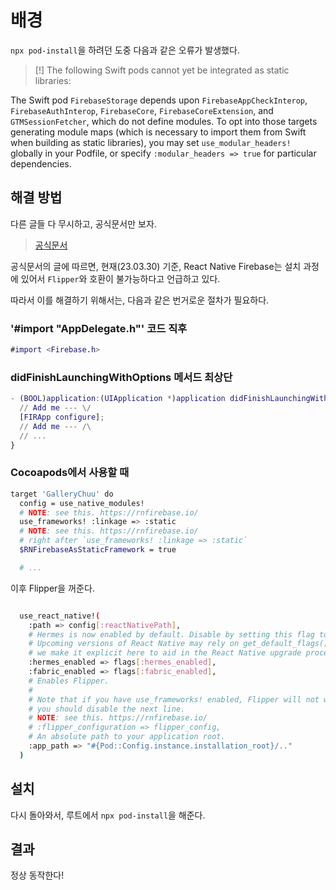 # 배경

`npx pod-install`을 하려던 도중 다음과 같은 오류가 발생했다.

> [!] The following Swift pods cannot yet be integrated as static libraries:

The Swift pod `FirebaseStorage` depends upon `FirebaseAppCheckInterop`, `FirebaseAuthInterop`, `FirebaseCore`, `FirebaseCoreExtension`, and `GTMSessionFetcher`, which do not define modules. To opt into those targets generating module maps (which is necessary to import them from Swift when building as static libraries), you may set `use_modular_headers!` globally in your Podfile, or specify `:modular_headers => true` for particular dependencies.

## 해결 방법

다른 글들 다 무시하고, 공식문서만 보자.

> [공식문서](https://rnfirebase.io/)

공식문서의 글에 따르면, 현재(23.03.30) 기준, React Native Firebase는 설치 과정에 있어서 `Flipper`와 호환이 불가능하다고 언급하고 있다.

따라서 이를 해결하기 위해서는, 다음과 같은 번거로운 절차가 필요하다.

### '#import "AppDelegate.h"' 코드 직후

```m
#import <Firebase.h>
```

### didFinishLaunchingWithOptions 메서드 최상단

```m
- (BOOL)application:(UIApplication *)application didFinishLaunchingWithOptions:(NSDictionary *)launchOptions {
  // Add me --- \/
  [FIRApp configure];
  // Add me --- /\
  // ...
}
```

### Cocoapods에서 사용할 때

```bash
target 'GalleryChuu' do
  config = use_native_modules!
  # NOTE: see this. https://rnfirebase.io/
  use_frameworks! :linkage => :static
  # NOTE: see this. https://rnfirebase.io/
  # right after `use_frameworks! :linkage => :static`
  $RNFirebaseAsStaticFramework = true

  # ...
```

이후 Flipper을 꺼준다.

```bash

  use_react_native!(
    :path => config[:reactNativePath],
    # Hermes is now enabled by default. Disable by setting this flag to false.
    # Upcoming versions of React Native may rely on get_default_flags(), but
    # we make it explicit here to aid in the React Native upgrade process.
    :hermes_enabled => flags[:hermes_enabled],
    :fabric_enabled => flags[:fabric_enabled],
    # Enables Flipper.
    #
    # Note that if you have use_frameworks! enabled, Flipper will not work and
    # you should disable the next line.
    # NOTE: see this. https://rnfirebase.io/
    # :flipper_configuration => flipper_config,
    # An absolute path to your application root.
    :app_path => "#{Pod::Config.instance.installation_root}/.."
  )
```

## 설치

다시 돌아와서, 루트에서 `npx pod-install`을 해준다.

## 결과

정상 동작한다!